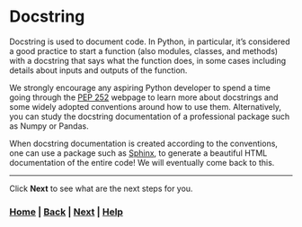 # Docstring

Docstring is used to document code. In Python, in particular, it’s 
considered a good practice to start a function (also modules, classes, and 
methods) with a docstring that says what the function does, in some cases 
including details about inputs and outputs of the function.

We strongly encourage any aspiring Python developer to spend a time 
going through the [PEP 252][1] webpage to learn more about docstrings and 
some widely adopted conventions around how to use them. Alternatively, you 
can study the docstring documentation of a professional package such as 
Numpy or Pandas.

When docstring documentation is created according to the conventions, one 
can use a package such as [Sphinx][2], to generate a beautiful HTML 
documentation of the entire code! We will eventually come back to this.

[1]: https://www.python.org/dev/peps/pep-0257/
[2]: https://www.sphinx-doc.org/en/master/index.html

------------------------------------------------------------------------------
Click **Next** to see what are the next steps for you.

### [Home][home] | [Back][back] | [Next][next] | [Help][help]

[home]: ../../README.md
[back]: ../../puzzles/darts/README.md
[next]: ../next_steps/README.md
[help]: ../../0_help/README.md